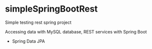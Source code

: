 # simpleSpringBootRest
Simple testing rest spring project

Accessing data with MySQL database,
REST services with Spring Boot
  - Spring Data JPA
